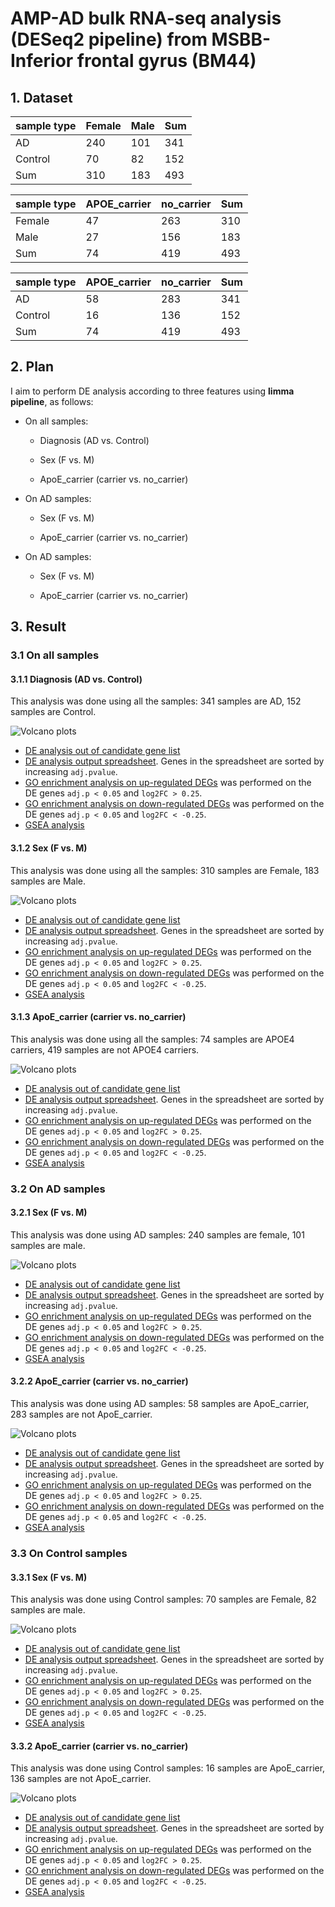 # AMP-AD bulk RNA-seq analysis (DESeq2 pipeline) from MSBB-Inferior frontal gyrus (BM44)

## 1. Dataset

| sample type | Female | Male | Sum |
| ----------- | ------ | ---- | --- |
| AD          | 240     | 101   | 341  |
| Control     | 70     | 82   | 152  |
| Sum         | 310     | 183   | 493 |

| sample type | APOE\_carrier | no\_carrier | Sum |
| ----------- | ------------- | ----------- | --- |
| Female      | 47            | 263      | 310 |
| Male        | 27           | 156         | 183 |
| Sum         | 74           | 419        | 493 |

| sample type | APOE\_carrier | no\_carrier | Sum |
| ----------- | ------------- | ----------- | --- |
| AD          | 58            | 283          | 341  |
| Control     | 16            | 136          | 152  |
| Sum         | 74            | 419         | 493 |

## 2. Plan

I aim to perform DE analysis according to three features using **limma pipeline**, as follows:

-   On all samples:

    -   Diagnosis (AD vs. Control)

    -   Sex (F vs. M)

    -   ApoE_carrier (carrier vs. no_carrier)

-   On AD samples:

    -   Sex (F vs. M)

    -   ApoE_carrier (carrier vs. no_carrier)

-   On AD samples:

    -   Sex (F vs. M)

    -   ApoE_carrier (carrier vs. no_carrier)

## 3. Result

### 3.1 On all samples

#### 3.1.1 Diagnosis (AD vs. Control)
This analysis was done using all the samples: 341 samples are AD, 152 samples are Control.

![Volcano plots](https://github.com/ningxinkang/Chen_lab_analysis/blob/main/AMP-AD_limma_all/MSBB_BM44:%20AD%20vs.%20Control_vocano.png)
+ [DE analysis out of candidate gene list](https://github.com/ningxinkang/Chen_lab_analysis/blob/main/AMP-AD_limma_all/MSBB_BM44:%20AD%20vs.%20Control_candidates.csv)
+ [DE analysis output spreadsheet](https://github.com/ningxinkang/Chen_lab_analysis/blob/main/AMP-AD_limma_all/MSBB_BM44:%20AD%20vs.%20Control.csv). Genes in the spreadsheet are sorted by increasing `adj.pvalue`.
+ [GO enrichment analysis on up-regulated DEGs](https://github.com/ningxinkang/Chen_lab_analysis/blob/main/AMP-AD_limma_all/MSBB_BM44:%20AD%20vs.%20Control_up_GO.png) was performed on the DE genes `adj.p < 0.05` and `log2FC > 0.25`.
+ [GO enrichment analysis on down-regulated DEGs](https://github.com/ningxinkang/Chen_lab_analysis/blob/main/AMP-AD_limma_all/MSBB_BM44:%20AD%20vs.%20Control_down_GO.png) was performed on the DE genes `adj.p < 0.05` and `log2FC < -0.25`.
+ [GSEA analysis](https://github.com/ningxinkang/Chen_lab_analysis/blob/main/AMP-AD_limma_all/MSBB_BM44:%20AD%20vs.%20Control_GSEA.png)
#### 3.1.2 Sex (F vs. M)
This analysis was done using all the samples: 310 samples are Female, 183 samples are Male.

![Volcano plots](https://github.com/ningxinkang/Chen_lab_analysis/blob/main/AMP-AD_limma_all/MSBB_BM44:%20F%20vs.%20M_vocano.png)
+ [DE analysis out of candidate gene list](https://github.com/ningxinkang/Chen_lab_analysis/blob/main/AMP-AD_limma_all/MSBB_BM44:%20F%20vs.%20M_candidates.csv)
+ [DE analysis output spreadsheet](https://github.com/ningxinkang/Chen_lab_analysis/blob/main/AMP-AD_limma_all/MSBB_BM44:%20F%20vs.%20M.csv). Genes in the spreadsheet are sorted by increasing `adj.pvalue`.
+ [GO enrichment analysis on up-regulated DEGs](https://github.com/ningxinkang/Chen_lab_analysis/blob/main/AMP-AD_limma_all/MSBB_BM44:%20F%20vs.%20M_up_GO.png) was performed on the DE genes `adj.p < 0.05` and `log2FC > 0.25`.
+ [GO enrichment analysis on down-regulated DEGs](https://github.com/ningxinkang/Chen_lab_analysis/blob/main/AMP-AD_limma_all/MSBB_BM44:%20F%20vs.%20M_down_GO.png) was performed on the DE genes `adj.p < 0.05` and `log2FC < -0.25`.
+ [GSEA analysis](https://github.com/ningxinkang/Chen_lab_analysis/blob/main/AMP-AD_limma_all/MSBB_BM44:%20F%20vs.%20M_GSEA.png)
#### 3.1.3 ApoE_carrier (carrier vs. no_carrier)
This analysis was done using all the samples: 74 samples are APOE4 carriers, 419 samples are not APOE4 carriers.

![Volcano plots](https://github.com/ningxinkang/Chen_lab_analysis/blob/main/AMP-AD_limma_all/MSBB_BM44:%20carrier%20vs.%20no_carrier_vocano.png)
+ [DE analysis out of candidate gene list](https://github.com/ningxinkang/Chen_lab_analysis/blob/main/AMP-AD_limma_all/MSBB_BM44:%20carrier%20vs.%20no_carrier_candidates.csv)
+ [DE analysis output spreadsheet](https://github.com/ningxinkang/Chen_lab_analysis/blob/main/AMP-AD_limma_all/MSBB_BM44:%20carrier%20vs.%20no_carrier.csv). Genes in the spreadsheet are sorted by increasing `adj.pvalue`.
+ [GO enrichment analysis on up-regulated DEGs](https://github.com/ningxinkang/Chen_lab_analysis/blob/main/AMP-AD_limma_all/MSBB_BM44:%20carrier%20vs.%20no_carrier_up_GO.png) was performed on the DE genes `adj.p < 0.05` and `log2FC > 0.25`.
+ [GO enrichment analysis on down-regulated DEGs](https://github.com/ningxinkang/Chen_lab_analysis/blob/main/AMP-AD_limma_all/MSBB_BM44:%20carrier%20vs.%20no_carrier_down_GO.png) was performed on the DE genes `adj.p < 0.05` and `log2FC < -0.25`.
+ [GSEA analysis](https://github.com/ningxinkang/Chen_lab_analysis/blob/main/AMP-AD_limma_all/MSBB_BM44:%20carrier%20vs.%20no_carrier_GSEA.png)
### 3.2 On AD samples
#### 3.2.1 Sex (F vs. M)
This analysis was done using AD samples: 240 samples are female, 101 samples are male.

![Volcano plots](https://github.com/ningxinkang/Chen_lab_analysis/blob/main/AMP-AD_limma_AD/MSBB_BM44:%20F%20vs.%20M_vocano.png)
+ [DE analysis out of candidate gene list](https://github.com/ningxinkang/Chen_lab_analysis/blob/main/AMP-AD_limma_AD/MSBB_BM44:%20F%20vs.%20M_candidates.csv)
+ [DE analysis output spreadsheet](https://github.com/ningxinkang/Chen_lab_analysis/blob/main/AMP-AD_limma_AD/MSBB_BM44:%20F%20vs.%20M.csv). Genes in the spreadsheet are sorted by increasing `adj.pvalue`.
+ [GO enrichment analysis on up-regulated DEGs](https://github.com/ningxinkang/Chen_lab_analysis/blob/main/AMP-AD_limma_AD/MSBB_BM44:%20F%20vs.%20M_up_GO.png) was performed on the DE genes `adj.p < 0.05` and `log2FC > 0.25`.
+ [GO enrichment analysis on down-regulated DEGs](https://github.com/ningxinkang/Chen_lab_analysis/blob/main/AMP-AD_limma_AD/MSBB_BM44:%20F%20vs.%20M_down_GO.png) was performed on the DE genes `adj.p < 0.05` and `log2FC < -0.25`.
+ [GSEA analysis](https://github.com/ningxinkang/Chen_lab_analysis/blob/main/AMP-AD_limma_AD/MSBB_BM44:%20F%20vs.%20M_GSEA.png)
#### 3.2.2 ApoE_carrier (carrier vs. no_carrier)
This analysis was done using AD samples: 58 samples are ApoE_carrier, 283 samples are not ApoE_carrier.

![Volcano plots](https://github.com/ningxinkang/Chen_lab_analysis/blob/main/AMP-AD_limma_AD/MSBB_BM44:%20carrier%20vs.%20no_carrier_vocano.png)
+ [DE analysis out of candidate gene list](https://github.com/ningxinkang/Chen_lab_analysis/blob/main/AMP-AD_limma_AD/MSBB_BM44:%20carrier%20vs.%20no_carrier_candidates.csv)
+ [DE analysis output spreadsheet](https://github.com/ningxinkang/Chen_lab_analysis/blob/main/AMP-AD_limma_AD/MSBB_BM44:%20carrier%20vs.%20no_carrier.csv). Genes in the spreadsheet are sorted by increasing `adj.pvalue`.
+ [GO enrichment analysis on up-regulated DEGs](https://github.com/ningxinkang/Chen_lab_analysis/blob/main/AMP-AD_limma_AD/MSBB_BM44:%20carrier%20vs.%20no_carrier_up_GO.png) was performed on the DE genes `adj.p < 0.05` and `log2FC > 0.25`.
+ [GO enrichment analysis on down-regulated DEGs](https://github.com/ningxinkang/Chen_lab_analysis/blob/main/AMP-AD_limma_AD/MSBB_BM44:%20carrier%20vs.%20no_carrier_down_GO.png) was performed on the DE genes `adj.p < 0.05` and `log2FC < -0.25`.
+ [GSEA analysis](https://github.com/ningxinkang/Chen_lab_analysis/blob/main/AMP-AD_limma_AD/MSBB_BM44:%20carrier%20vs.%20no_carrier_GSEA.png)
### 3.3 On Control samples
#### 3.3.1 Sex (F vs. M)
This analysis was done using Control samples: 70 samples are Female, 82 samples are male.

![Volcano plots](https://github.com/ningxinkang/Chen_lab_analysis/blob/main/AMP-AD_limma_Control/MSBB_BM44:%20F%20vs.%20M_vocano.png)
+ [DE analysis out of candidate gene list](https://github.com/ningxinkang/Chen_lab_analysis/blob/main/AMP-AD_limma_Control/MSBB_BM44:%20F%20vs.%20M_candidates.csv)
+ [DE analysis output spreadsheet](https://github.com/ningxinkang/Chen_lab_analysis/blob/main/AMP-AD_limma_Control/MSBB_BM44:%20F%20vs.%20M.csv). Genes in the spreadsheet are sorted by increasing `adj.pvalue`.
+ [GO enrichment analysis on up-regulated DEGs](https://github.com/ningxinkang/Chen_lab_analysis/blob/main/AMP-AD_limma_Control/MSBB_BM44:%20F%20vs.%20M_up_GO.png) was performed on the DE genes `adj.p < 0.05` and `log2FC > 0.25`.
+ [GO enrichment analysis on down-regulated DEGs](https://github.com/ningxinkang/Chen_lab_analysis/blob/main/AMP-AD_limma_Control/MSBB_BM44:%20F%20vs.%20M_down_GO.png) was performed on the DE genes `adj.p < 0.05` and `log2FC < -0.25`.
+ [GSEA analysis](https://github.com/ningxinkang/Chen_lab_analysis/blob/main/AMP-AD_limma_AD/MSBB_BM44:%20F%20vs.%20M_GSEA.png)
#### 3.3.2 ApoE_carrier (carrier vs. no_carrier)
This analysis was done using Control samples: 16 samples are ApoE_carrier, 136 samples are not ApoE_carrier.

![Volcano plots](https://github.com/ningxinkang/Chen_lab_analysis/blob/main/AMP-AD_limma_Control/MSBB_BM44:%20carrier%20vs.%20no_carrier_vocano.png)
+ [DE analysis out of candidate gene list](https://github.com/ningxinkang/Chen_lab_analysis/blob/main/AMP-AD_limma_Control/MSBB_BM44:%20carrier%20vs.%20no_carrier_candidates.csv)
+ [DE analysis output spreadsheet](https://github.com/ningxinkang/Chen_lab_analysis/blob/main/AMP-AD_limma_Control/MSBB_BM44:%20carrier%20vs.%20no_carrier.csv). Genes in the spreadsheet are sorted by increasing `adj.pvalue`.
+ [GO enrichment analysis on up-regulated DEGs](https://github.com/ningxinkang/Chen_lab_analysis/blob/main/AMP-AD_limma_Control/MSBB_BM44:%20carrier%20vs.%20no_carrier_up_GO.png) was performed on the DE genes `adj.p < 0.05` and `log2FC > 0.25`.
+ [GO enrichment analysis on down-regulated DEGs](https://github.com/ningxinkang/Chen_lab_analysis/blob/main/AMP-AD_limma_Control/MSBB_BM44:%20carrier%20vs.%20no_carrier_down_GO.png) was performed on the DE genes `adj.p < 0.05` and `log2FC < -0.25`.
+ [GSEA analysis](https://github.com/ningxinkang/Chen_lab_analysis/blob/main/AMP-AD_limma_Control/MSBB_BM44:%20carrier%20vs.%20no_carrier_GSEA.png)
